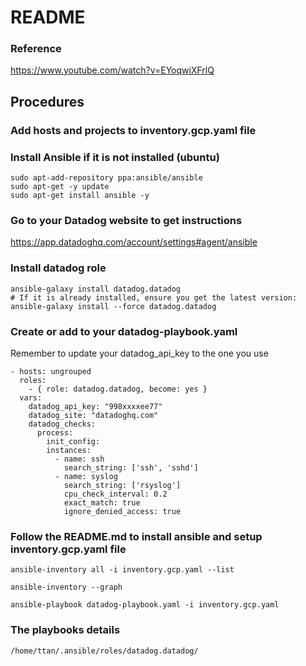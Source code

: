 # README

### Reference
https://www.youtube.com/watch?v=EYoqwiXFrlQ


## Procedures

### Add hosts and projects to inventory.gcp.yaml file

### Install Ansible if it is not installed (ubuntu)
```
sudo apt-add-repository ppa:ansible/ansible
sudo apt-get -y update
sudo apt-get install ansible -y
```

### Go to your Datadog website to get instructions
https://app.datadoghq.com/account/settings#agent/ansible

### Install datadog role
```
ansible-galaxy install datadog.datadog
# If it is already installed, ensure you get the latest version:
ansible-galaxy install --force datadog.datadog
```

### Create or add to your datadog-playbook.yaml
Remember to update your datadog_api_key to the one you use

```
- hosts: ungrouped
  roles:
    - { role: datadog.datadog, become: yes }
  vars:
    datadog_api_key: "998xxxxee77"
    datadog_site: "datadoghq.com"
    datadog_checks:
      process:
        init_config:
        instances:
          - name: ssh
            search_string: ['ssh', 'sshd']
          - name: syslog
            search_string: ['rsyslog']
            cpu_check_interval: 0.2
            exact_match: true
            ignore_denied_access: true
```

### Follow the README.md to install ansible and setup inventory.gcp.yaml file
```
ansible-inventory all -i inventory.gcp.yaml --list

ansible-inventory --graph

ansible-playbook datadog-playbook.yaml -i inventory.gcp.yaml
```

### The playbooks details 
```
/home/ttan/.ansible/roles/datadog.datadog/
```